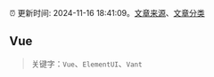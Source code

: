 :alarm_clock: 更新时间: 2024-11-16 18:41:09。[文章来源](/README.md)、[文章分类](/TAGS.md)

## Vue


> 关键字：`Vue`、`ElementUI`、`Vant`



